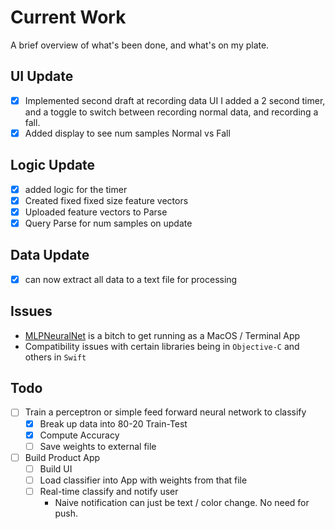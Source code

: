 # Current Work
A brief overview of what's been done, and what's on my plate. 

## UI Update
- [x] Implemented second draft at recording data UI
    I added a 2 second timer, and a toggle to switch between recording normal data, and recording a fall. 
- [x] Added display to see num samples Normal vs Fall

## Logic Update
- [x] added logic for the timer
- [x] Created fixed fixed size feature vectors
- [x] Uploaded feature vectors to Parse
- [x] Query Parse for num samples on update 

## Data Update
- [x] can now extract all data to a text file for processing

## Issues
- [MLPNeuralNet](https://github.com/nikolaypavlov/MLPNeuralNet/tree/master/MLPNeuralNet) is a bitch to get running as a MacOS / Terminal App
- Compatibility issues with certain libraries being in `Objective-C` and others in `Swift`

## Todo
- [ ] Train a perceptron or simple feed forward neural network to classify
    - [x] Break up data into 80-20 Train-Test
    - [x] Compute Accuracy
    - [ ] Save weights to external file
- [ ] Build Product App
    - [ ] Build UI
    - [ ] Load classifier into App with weights from that file
    - [ ] Real-time classify and notify user
         - Naive notification can just be text / color change. No need for push. 
